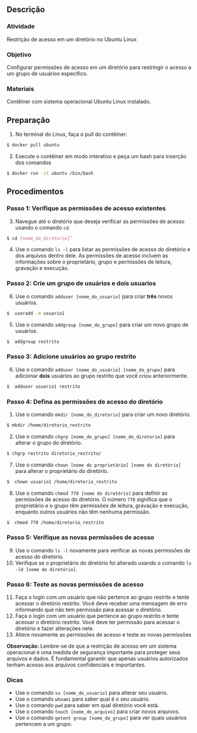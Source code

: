 ## Descrição
### Atividade
Restrição de acesso em um diretório no Ubuntu Linux

### Objetivo
Configurar permissões de acesso em um diretório para restringir o acesso a um grupo de usuários específico.

### Materiais
Contêiner com sistema operacional Ubuntu Linux instalado.

## Preparação
1. No terminal do Linux, faça o pull do contêiner:
```bash
$ docker pull ubuntu
```
2. Execute o contêiner em modo interativo e peça um bash para inserção dos comandos
```bash
$ docker run -it ubuntu /bin/bash
```

## Procedimentos
### Passo 1: Verifique as permissões de acesso existentes
3. Navegue até o diretório que deseja verificar as permissões de acesso usando o comando `cd`. 
```bash
$ cd [nome_do_diretorio]´
```
4. Use o comando `ls -l` para listar as permissões de acesso do diretório e dos arquivos dentro dele. As permissões de acesso incluem as informações sobre o proprietário, grupo e permissões de leitura, gravação e execução.

### Passo 2: Crie um grupo de usuários e dois usuarios
6. Use o comando `adduser [nome_do_usuario]` para criar **três** novos usuários. 
```bash
$  useradd -m usuario1
```
5. Use o comando `addgroup [nome_do_grupo]` para criar um novo grupo de usuários. 
```bash
$  addgroup restrito
```


### Passo 3: Adicione usuários ao grupo restrito
6. Use o comando `adduser [nome_do_usuário] [nome_do_grupo]` para adicionar **dois** usuários ao grupo restrito que você criou anteriormente. 
```bash
$  adduser usuario1 restrito
```

### Passo 4: Defina as permissões de acesso do diretório
1. Use o comando `mkdir [nome_do_diretorio]` para criar um novo diretório.
```bash
$ mkdir /home/diretorio_restrito
```
2. Use o comando `chgrp [nome_do_grupo] [nome_do_diretorio]` para alterar o grupo do diretório.
```bash
$ chgrp restrito diretorio_restrito/
```
7. Use o comando `chown [nome do proprietário] [nome do diretório]` para alterar o proprietário do diretório. 
```bash
$  chown usuario1 /home/diretorio_restrito
```
8. Use o comando `chmod 770 [nome do diretório]` para definir as permissões de acesso do diretório. O número `770` significa que o proprietário e o grupo têm permissões de leitura, gravação e execução, enquanto outros usuários não têm nenhuma permissão. 
```bash
$  chmod 770 /home/diretorio_restrito
```

### Passo 5: Verifique as novas permissões de acesso
9.  Use o comando `ls -l` novamente para verificar as novas permissões de acesso do diretório.
10. Verifique se o proprietário do diretório foi alterado usando o comando `ls -ld [nome do diretório]`.

### Passo 6: Teste as novas permissões de acesso
11. Faça o login com um usuário que não pertence ao grupo restrito e tente acessar o diretório restrito. Você deve receber uma mensagem de erro informando que não tem permissão para acessar o diretório.
12. Faça o login com um usuário que pertence ao grupo restrito e tente acessar o diretório restrito. Você deve ter permissão para acessar o diretório e fazer alterações nele.
13. Altere novamente as permissões de acesso e teste as novas permissões

**Observação:** Lembre-se de que a restrição de acesso em um sistema operacional é uma medida de segurança importante para proteger seus arquivos e dados. É fundamental garantir que apenas usuários autorizados tenham acesso aos arquivos confidenciais e importantes.

### Dicas
- Use o comando `su [nome_do_usuario]` para alterar seu usuário.
- Use o comando `whoami` para saber qual é o seu usuário.
- Use o comando `pwd` para saber em qual diretório você está.
- Use o comando `touch [nome_do_arquivo]` para criar novos arquivos.
- Use o comando `getent group [nome_do_grupo]` para ver quais usuários pertencem a um grupo.

